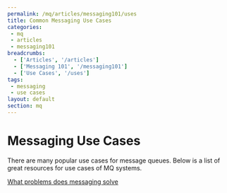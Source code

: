 ```yaml
---
permalink: /mq/articles/messaging101/uses
title: Common Messaging Use Cases
categories:
 - mq
 - articles
 - messaging101
breadcrumbs:
  - ['Articles', '/articles']
  - ['Messaging 101', '/messaging101']
  - ['Use Cases', '/uses']
tags:
 - messaging
 - use cases
layout: default
section: mq
---
```


# Messaging Use Cases

There are many popular use cases for message queues. Below is a list of great resources for use cases of MQ systems.

[What problems does messaging solve](http://stackoverflow.com/questions/2388539/in-which-domains-are-message-oriented-middleware-like-amqp-useful)

